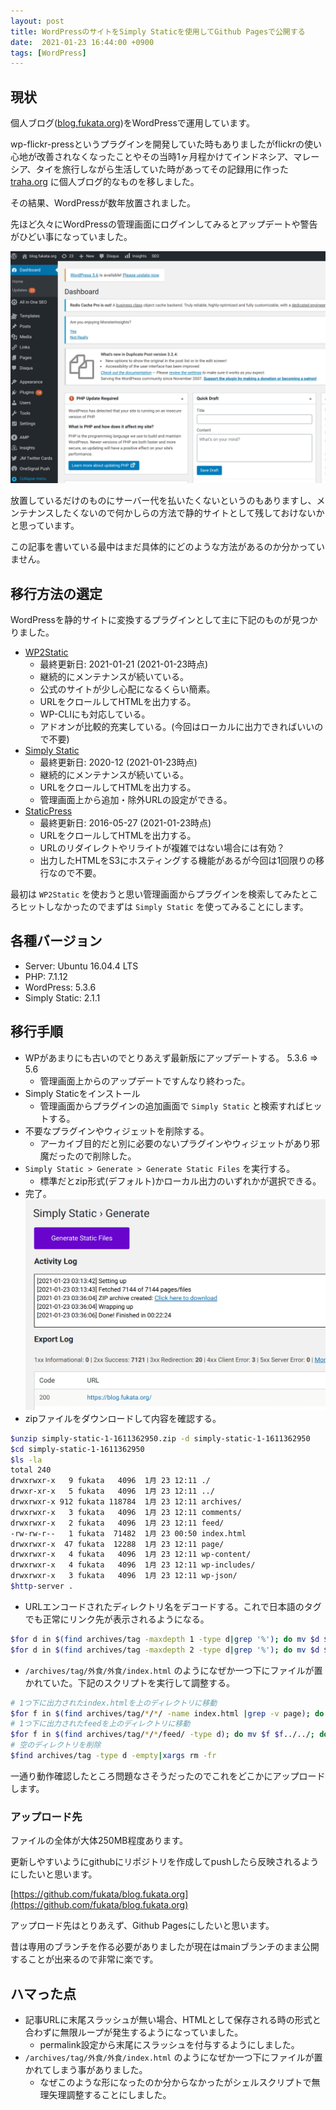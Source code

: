 ```yaml
---
layout: post
title: WordPressのサイトをSimply Staticを使用してGithub Pagesで公開する
date:  2021-01-23 16:44:00 +0900
tags: [WordPress]
---
```


## 現状

個人ブログ([blog.fukata.org](https://blog.fukata.org))をWordPressで運用しています。

wp-flickr-pressというプラグインを開発していた時もありましたがflickrの使い心地が改善されなくなったことやその当時1ヶ月程かけてインドネシア、マレーシア、タイを旅行しながら生活していた時があってその記録用に作った [traha.org](https://traha.org) に個人ブログ的なものを移しました。

その結果、WordPressが数年放置されました。

先ほど久々にWordPressの管理画面にログインしてみるとアップデートや警告がひどい事になっていました。

![久々にログインしたWordPressの管理画面](/assets/posts/2021-01-13/fba8a604cddebba690b6049ee8b38ff6.png)

放置しているだけのものにサーバー代を払いたくないというのもありますし、メンテナンスしたくないので何かしらの方法で静的サイトとして残しておけないかと思っています。

この記事を書いている最中はまだ具体的にどのような方法があるのか分かっていません。

## 移行方法の選定

WordPressを静的サイトに変換するプラグインとして主に下記のものが見つかりました。

- [WP2Static](https://wp2static.com/)
    - 最終更新日: 2021-01-21 (2021-01-23時点)
    - 継続的にメンテナンスが続いている。
    - 公式のサイトが少し心配になるくらい簡素。
    - URLをクロールしてHTMLを出力する。
    - WP-CLIにも対応している。
    - アドオンが比較的充実している。(今回はローカルに出力できればいいので不要)
- [Simply Static](https://wordpress.org/plugins/simply-static/)
    - 最終更新日: 2020-12 (2021-01-23時点)
    - 継続的にメンテナンスが続いている。
    - URLをクロールしてHTMLを出力する。
    - 管理画面上から追加・除外URLの設定ができる。
- [StaticPress](http://ja.staticpress.net/)
    - 最終更新日: 2016-05-27 (2021-01-23時点)
    - URLをクロールしてHTMLを出力する。
    - URLのリダイレクトやリライトが複雑ではない場合には有効？
    - 出力したHTMLをS3にホスティングする機能があるが今回は1回限りの移行なので不要。

最初は `WP2Static` を使おうと思い管理画面からプラグインを検索してみたところヒットしなかったのでまずは `Simply Static` を使ってみることにします。

## 各種バージョン

- Server: Ubuntu 16.04.4 LTS
- PHP: 7.1.12
- WordPress: 5.3.6
- Simply Static: 2.1.1
 
## 移行手順

- WPがあまりにも古いのでとりあえず最新版にアップデートする。 5.3.6 => 5.6
    - 管理画面上からのアップデートですんなり終わった。
- Simply Staticをインストール
    - 管理画面からプラグインの追加画面で `Simply Static` と検索すればヒットする。
- 不要なプラグインやウィジェットを削除する。
  - アーカイブ目的だと別に必要のないプラグインやウィジェットがあり邪魔だったので削除した。
- `Simply Static > Generate > Generate Static Files` を実行する。
    - 標準だとzip形式(デフォルト)かローカル出力のいずれかが選択できる。
- 完了。
![完了](/assets/posts/2021-01-13/43f2d7bf46865fd10d88e561504f2414.png)
- zipファイルをダウンロードして内容を確認する。
```bash
$unzip simply-static-1-1611362950.zip -d simply-static-1-1611362950
$cd simply-static-1-1611362950
$ls -la
total 240
drwxrwxr-x   9 fukata   4096  1月 23 12:11 ./
drwxr-xr-x   5 fukata   4096  1月 23 12:11 ../
drwxrwxr-x 912 fukata 118784  1月 23 12:11 archives/
drwxrwxr-x   3 fukata   4096  1月 23 12:11 comments/
drwxrwxr-x   2 fukata   4096  1月 23 12:11 feed/
-rw-rw-r--   1 fukata  71482  1月 23 00:50 index.html
drwxrwxr-x  47 fukata  12288  1月 23 12:11 page/
drwxrwxr-x   4 fukata   4096  1月 23 12:11 wp-content/
drwxrwxr-x   4 fukata   4096  1月 23 12:11 wp-includes/
drwxrwxr-x   3 fukata   4096  1月 23 12:11 wp-json/
$http-server .
```
- URLエンコードされたディレクトリ名をデコードする。これで日本語のタグでも正常にリンク先が表示されるようになる。
```bash
$for d in $(find archives/tag -maxdepth 1 -type d|grep '%'); do mv $d $(echo $d |nkf --url-input); done
$for d in $(find archives/tag -maxdepth 2 -type d|grep '%'); do mv $d $(echo $d |nkf --url-input); done
```
- `/archives/tag/外食/外食/index.html` のようになぜか一つ下にファイルが置かれていた。下記のスクリプトを実行して調整する。
```bash
# 1つ下に出力されたindex.htmlを上のディレクトリに移動
$for f in $(find archives/tag/*/*/ -name index.html |grep -v page); do mv $f $(echo $f |sed -e s@index.html@../@g); done
# 1つ下に出力されたfeedを上のディレクトリに移動
$for f in $(find archives/tag/*/*/feed/ -type d); do mv $f $f../../; done
# 空のディレクトリを削除
$find archives/tag -type d -empty|xargs rm -fr 
```

一通り動作確認したところ問題なさそうだったのでこれをどこかにアップロードします。

### アップロード先

ファイルの全体が大体250MB程度あります。

更新しやすいようにgithubにリポジトリを作成してpushしたら反映されるようにしたいと思います。

[https://github.com/fukata/blog.fukata.org](https://github.com/fukata/blog.fukata.org)

アップロード先はとりあえず、Github Pagesにしたいと思います。

昔は専用のブランチを作る必要がありましたが現在はmainブランチのまま公開することが出来るので非常に楽です。

## ハマった点

- 記事URLに末尾スラッシュが無い場合、HTMLとして保存される時の形式と合わずに無限ループが発生するようになっていました。
    - permalink設定から末尾にスラッシュを付与するようにしました。
- `/archives/tag/外食/外食/index.html` のようになぜか一つ下にファイルが置かれてしまう事がありました。
    - なぜこのような形になったのか分からなかったがシェルスクリプトで無理矢理調整することにしました。